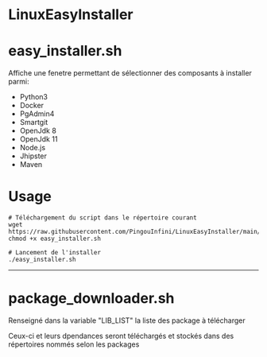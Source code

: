 # LinuxEasyInstaller

easy_installer.sh
===========

Affiche une fenetre permettant de sélectionner des composants à installer parmi:
- Python3
- Docker
- PgAdmin4
- Smartgit
- OpenJdk 8
- OpenJdk 11
- Node.js
- Jhipster
- Maven

Usage
=====
```
# Téléchargement du script dans le répertoire courant
wget https://raw.githubusercontent.com/PingouInfini/LinuxEasyInstaller/main/easy_installer.sh
chmod +x easy_installer.sh

# Lancement de l'installer
./easy_installer.sh
```

---
package_downloader.sh
===========
Renseigné dans la variable "LIB_LIST" la liste des package à télécharger
 
Ceux-ci et leurs dpendances seront téléchargés et stockés dans des répertoires nommés selon les packages 
